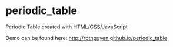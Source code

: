 periodic_table
==============

Periodic Table created with HTML/CSS/JavaScript

Demo can be found here: http://rbtnguyen.github.io/periodic_table

